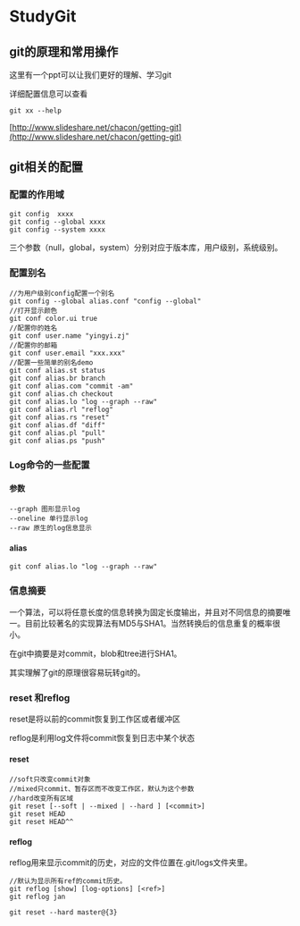 # StudyGit

## git的原理和常用操作

这里有一个ppt可以让我们更好的理解、学习git

详细配置信息可以查看

	git xx --help

[http://www.slideshare.net/chacon/getting-git](http://www.slideshare.net/chacon/getting-git)

## git相关的配置

### 配置的作用域

	git config  xxxx
	git config --global xxxx
	git config --system xxxx

三个参数（null，global，system）分别对应于版本库，用户级别，系统级别。

### 配置别名
	
	//为用户级别config配置一个别名
	git config --global alias.conf "config --global"
	//打开显示颜色
	git conf color.ui true
	//配置你的姓名
	git conf user.name "yingyi.zj"
	//配置你的邮箱
	git conf user.email "xxx.xxx"
	//配置一些简单的别名demo
	git conf alias.st status
	git conf alias.br branch
	git conf alias.com "commit -am"
	git conf alias.ch checkout
	git conf alias.lo "log --graph --raw"
	git conf alias.rl "reflog"
	git conf alias.rs "reset"
	git conf alias.df "diff"
	git conf alias.pl "pull"
	git conf alias.ps "push"

### Log命令的一些配置
	
#### 参数
	--graph 图形显示log
	--oneline 单行显示log
	--raw 原生的log信息显示

#### alias

	git conf alias.lo "log --graph --raw"

### 信息摘要

一个算法，可以将任意长度的信息转换为固定长度输出，并且对不同信息的摘要唯一。目前比较著名的实现算法有MD5与SHA1。当然转换后的信息重复的概率很小。

在git中摘要是对commit，blob和tree进行SHA1。

其实理解了git的原理很容易玩转git的。

### reset 和reflog

reset是将以前的commit恢复到工作区或者缓冲区

reflog是利用log文件将commit恢复到日志中某个状态

#### reset
	//soft只改变commit对象
	//mixed只commit、暂存区而不改变工作区，默认为这个参数
	//hard改变所有区域
	git reset [--soft | --mixed | --hard ] [<commit>]
	git reset HEAD
	git reset HEAD^^

#### reflog
reflog用来显示commit的历史，对应的文件位置在.git/logs文件夹里。
	
	//默认为显示所有ref的commit历史。
	git reflog [show] [log-options] [<ref>]
	git reflog jan
	
	git reset --hard master@{3}